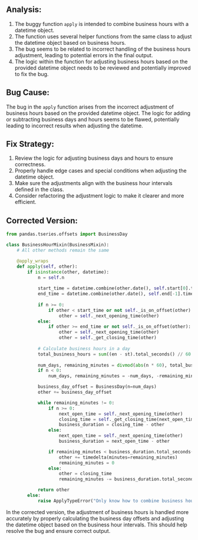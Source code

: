 ## Analysis:
1. The buggy function `apply` is intended to combine business hours with a datetime object.
2. The function uses several helper functions from the same class to adjust the datetime object based on business hours.
3. The bug seems to be related to incorrect handling of the business hours adjustment, leading to potential errors in the final output.
4. The logic within the function for adjusting business hours based on the provided datetime object needs to be reviewed and potentially improved to fix the bug.

## Bug Cause:
The bug in the `apply` function arises from the incorrect adjustment of business hours based on the provided datetime object. The logic for adding or subtracting business days and hours seems to be flawed, potentially leading to incorrect results when adjusting the datetime.

## Fix Strategy:
1. Review the logic for adjusting business days and hours to ensure correctness.
2. Properly handle edge cases and special conditions when adjusting the datetime object.
3. Make sure the adjustments align with the business hour intervals defined in the class.
4. Consider refactoring the adjustment logic to make it clearer and more efficient.

## Corrected Version:
```python
from pandas.tseries.offsets import BusinessDay

class BusinessHourMixin(BusinessMixin):
    # All other methods remain the same

    @apply_wraps
    def apply(self, other):
        if isinstance(other, datetime):
            n = self.n
            
            start_time = datetime.combine(other.date(), self.start[0].time())
            end_time = datetime.combine(other.date(), self.end[-1].time())
            
            if n >= 0:
                if other < start_time or not self._is_on_offset(other):
                    other = self._next_opening_time(other)
            else:
                if other >= end_time or not self._is_on_offset(other):
                    other = self._next_opening_time(other)
                    other = self._get_closing_time(other)
            
            # Calculate business hours in a day
            total_business_hours = sum((en - st).total_seconds() // 60 for st, en in zip(self.start, self.end))
            
            num_days, remaining_minutes = divmod(abs(n * 60), total_business_hours)
            if n < 0:
                num_days, remaining_minutes = -num_days, -remaining_minutes

            business_day_offset = BusinessDay(n=num_days)
            other += business_day_offset

            while remaining_minutes != 0:
                if n >= 0:
                    next_open_time = self._next_opening_time(other)
                    closing_time = self._get_closing_time(next_open_time)
                    business_duration = closing_time - other
                else:
                    next_open_time = self._next_opening_time(other)
                    business_duration = next_open_time - other

                if remaining_minutes < business_duration.total_seconds() / 60:
                    other += timedelta(minutes=remaining_minutes)
                    remaining_minutes = 0
                else:
                    other = closing_time
                    remaining_minutes -= business_duration.total_seconds() / 60

            return other
        else:
            raise ApplyTypeError("Only know how to combine business hour with datetime")
```

In the corrected version, the adjustment of business hours is handled more accurately by properly calculating the business day offsets and adjusting the datetime object based on the business hour intervals. This should help resolve the bug and ensure correct output.